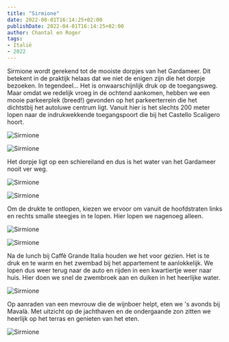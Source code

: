 ```yaml
---
title: "Sirmione"
date: 2022-08-01T16:14:25+02:00
publishDate: 2022-04-01T16:14:25+02:00
author: Chantal en Roger
tags:
- Italië
- 2022
---
```


Sirmione wordt gerekend tot de mooiste dorpjes van het Gardameer. Dit betekent in de praktijk helaas dat we niet de enigen zijn die het dorpje bezoeken. In tegendeel... Het is onwaarschijnlijk druk op de toegangsweg. Maar omdat we redelijk vroeg in de ochtend aankomen, hebben we een mooie parkeerplek (breed!) gevonden op het parkeerterrein die het dichtstbij het autoluwe centrum ligt. Vanuit hier is het slechts 200 meter lopen naar de indrukwekkende toegangspoort die bij het Castello Scaligero hoort.

![Sirmione](./images/IMG_1456.png)

![Sirmione](./images/IMG_3844.JPG)

Het dorpje ligt op een schiereiland en dus is het water van het Gardameer nooit ver weg.

![Sirmione](./images/IMG_1465.png)

![Sirmione](./images/IMG_1472.png)

Om de drukte te ontlopen, kiezen we ervoor om vanuit de hoofdstraten links en rechts smalle steegjes in te lopen. Hier lopen we nagenoeg alleen.

![Sirmione](./images/IMG_3847.JPG)

![Sirmione](./images/IMG_3861.JPG)

Na de lunch bij Caffè Grande Italia houden we het voor gezien. Het is te druk en te warm en het zwembad bij het appartement te aanlokkelijk. We lopen dus weer terug naar de auto en rijden in een kwartiertje weer naar huis. Hier doen we snel de zwembroek aan en duiken in het heerlijke water.

![Sirmione](./images/IMG_1481.png)

Op aanraden van een mevrouw die de wijnboer helpt, eten we 's avonds bij Mavalà. Met uitzicht op de jachthaven en de ondergaande zon zitten we heerlijk op het terras en genieten van het eten.

![Sirmione](./images/IMG_1487.png)
